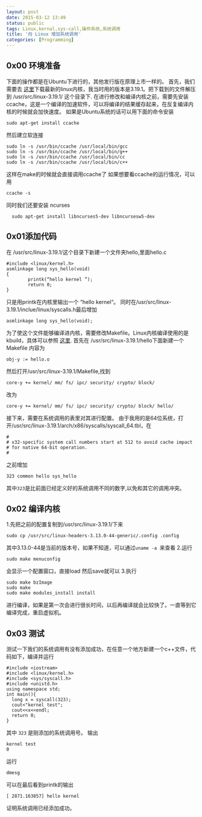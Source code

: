 ```yaml
---
layout: post
date: 2015-03-12 13:49
status: public
tags: Linux,kernal,sys-call,操作系统,系统调用
title: '向 Linux 增加系统调用'
categories: [Programming]
---
```


## 0x00 环境准备
下面的操作都是在Ubuntu下进行的，其他发行版在原理上市一样的。
首先，我们需要去 [这里](https://www.kernel.org/)下载最新的linux内核，我当时用的版本是3.19.1。把下载到的文件解压到 /usr/src/linux-3.19.1/ 这个目录下.
在进行修改和编译内核之前，需要先安装 ccache，这是一个编译的加速软件，可以将编译的结果缓存起来，在反复编译内核的时候就会加快速度。
如果是Ubuntu系统的话可以用下面的命令安装
```
sudo apt-get install ccache
```
然后建立软连接
```
sudo ln -s /usr/bin/ccache /usr/local/bin/gcc
sudo ln -s /usr/bin/ccache /usr/local/bin/g++
sudo ln -s /usr/bin/ccache /usr/local/bin/cc
sudo ln -s /usr/bin/ccache /usr/local/bin/c++
```
这样在make的时候就会直接调用ccache了
如果想要看ccache的运行情况，可以用
```
ccache -s
```
同时我们还要安装 ncurses
```
  sudo apt-get install libncurses5-dev libncursesw5-dev
```
##  0x01添加代码
在 /usr/src/linux-3.19.1/这个目录下新建一个文件夹hello,里面hello.c 
```
#include <linux/kernel.h>
asmlinkage long sys_hello(void)
{
        printk(“hello kernel ”);
        return 0;
}
```
只是用printk在内核里输出一个 “hello kernel“。
同时在/usr/src/linux-3.19.1/inclue/linux/syscalls.h最后增加
```
asmlinkage long sys_hello(void);
```
为了使这个文件能够编译进内核，需要修改Makefile。Linux内核编译使用的是kbuild，具体可以参照 [这里](http://lwn.net/Articles/21835/).
首先在 /usr/src/linux-3.19.1/hello下面新建一个Makefile 内容为
```
obj-y := hello.o
```
然后打开/usr/src/linux-3.19.1/Makefile,找到
```
core-y += kernel/ mm/ fs/ ipc/ security/ crypto/ block/ 
```
改为
```
core-y += kernel/ mm/ fs/ ipc/ security/ crypto/ block/ hello/
```
接下来，需要在系统调用的表里对其进行配置。
由于我用的是64位系统，打开/usr/src/linux-3.19.1/arch/x86/syscalls/syscall_64.tbl，在
```
#
# x32-specific system call numbers start at 512 to avoid cache impact
# for native 64-bit operation.
#
```
之前增加
```
323 common hello sys_hello
```
其中`323`是比前面已经定义好的系统调用不同的数字,以免和其它的调用冲突。
## 0x02 编译内核
1.先把之前的配置复制到/usr/src/linux-3.19.1/下来
```
sudo cp /usr/src/linux-headers-3.13.0-44-generic/.config .config
```
其中3.13.0-44是当前的版本号，如果不知道，可以通过`uname -a `来查看
2.运行
```
sudo make menuconfig
```
会显示一个配置窗口，直接load 然后save就可以
3.执行
```
sudo make bzImage
sudo make
sudo make modules_install install
```
进行编译，如果是第一次会进行很长时间，以后再编译就会比较快了。一直等到它编译完成，重启虚拟机。
## 0x03 测试
测试一下我们的系统调用有没有添加成功，在任意一个地方新建一个c++文件，代码如下，编译并运行
```
#include <iostream>
#include <linux/kernel.h>
#include <sys/syscall.h>
#include <unistd.h>
using namespace std;
int main(){
  long x = syscall(323);
  cout<"kernel test";
  cout<<x<<endl;
  return 0;
}
```
其中 `323` 是刚添加的系统调用号。
输出
```
kernel test
0
```
运行
```
dmesg
```
可以在最后看到printk的输出
```
[ 2871.163857] hello kernel
```
证明系统调用已经添加成功。